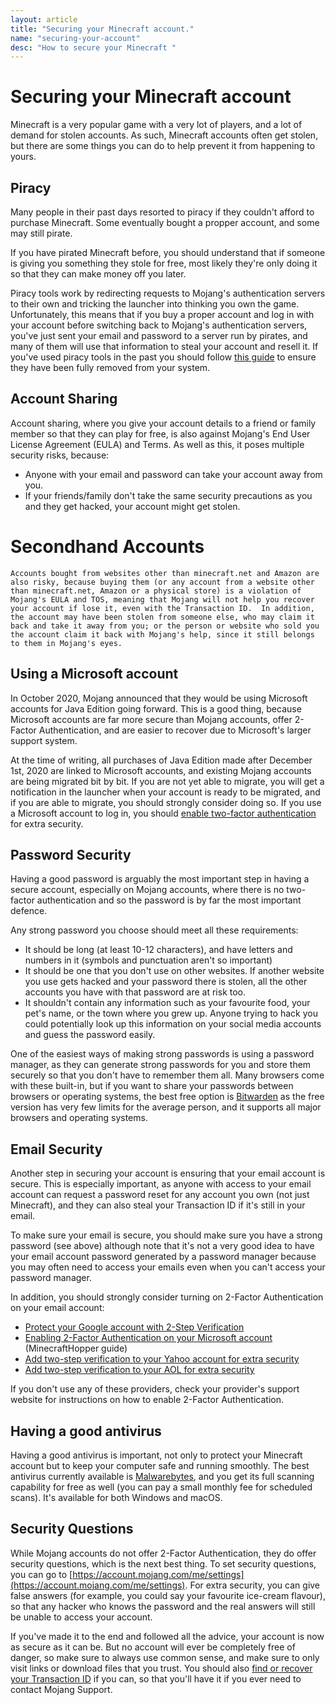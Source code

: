 ```yaml
---
layout: article
title: "Securing your Minecraft account."
name: "securing-your-account"
desc: "How to secure your Minecraft "
---
```

# Securing your Minecraft account

Minecraft is a very popular game with a very lot of players, and a lot of demand for stolen accounts. As such, Minecraft accounts often get stolen, but there are some things you can do to help prevent it from happening to yours.

## Piracy
Many people in their past days resorted to piracy if they couldn't afford to purchase Minecraft. Some eventually bought a propper account, and some may still pirate.

If you have pirated Minecraft before, you should understand that if someone is giving you something they stole for free, most likely they're only doing it so that they can make money off you later. 

Piracy tools work by redirecting requests to Mojang's authentication servers to their own and tricking the launcher into thinking you own the game. Unfortunately, this means that if you buy a proper account and log in with your account before switching back to Mojang's authentication servers, you've just sent your email and password to a server run by pirates, and many of them will use that information to steal your account and resell it. If you've used piracy tools in the past you should follow [this guide](/_help/hosts-file/index.markdown) to ensure they have been fully removed from your system.

## Account Sharing
Account sharing, where you give your account details to a friend or family member so that they can play for free, is also against Mojang's End User License Agreement (EULA) and Terms. As well as this, it poses multiple security risks, because:

- Anyone with your email and password can take your account away from you.
- If your friends/family don't take the same security precautions as you and they get hacked, your account might get stolen.

# Secondhand Accounts
    Accounts bought from websites other than minecraft.net and Amazon are also risky, because buying them (or any account from a website other than minecraft.net, Amazon or a physical store) is a violation of Mojang's EULA and TOS, meaning that Mojang will not help you recover your account if lose it, even with the Transaction ID.  In addition, the account may have been stolen from someone else, who may claim it back and take it away from you; or the person or website who sold you the account claim it back with Mojang's help, since it still belongs to them in Mojang's eyes.

## Using a Microsoft account
In October 2020, Mojang announced that they would be using Microsoft accounts for Java Edition going forward. This is a good thing, because Microsoft accounts are far more secure than Mojang accounts, offer 2-Factor Authentication, and are easier to recover due to Microsoft's larger support system.

At the time of writing, all purchases of Java Edition made after December 1st, 2020 are linked to Microsoft accounts, and existing Mojang accounts are being migrated bit by bit. If you are not yet able to migrate, you will get a notification in the launcher when your account is ready to be migrated, and if you are able to migrate, you should strongly consider doing so. If you use a Microsoft account to log in, you should [enable two-factor authentication](/_help/about-two-factor-authentication) for extra security.

## Password Security
Having a good password is arguably the most important step in having a secure account, especially on Mojang accounts, where there is no two-factor authentication and so the password is by far the most important defence.

Any strong password you choose should meet all these requirements:

- It should be long (at least 10-12 characters), and have letters and numbers in it (symbols and punctuation aren't so important)
- It should be one that you don't use on other websites. If another website you use gets hacked and your password there is stolen, all the other accounts you have with that password are at risk too.
- It shouldn't contain any information such as your favourite food, your pet's name, or the town where you grew up. Anyone trying to hack you could potentially look up this information on your social media accounts and guess the password easily.

One of the easiest ways of making strong passwords is using a password manager, as they can generate strong passwords for you and store them securely so that you don't have to remember them all. Many browsers come with these built-in, but if you want to share your passwords between browsers or operating systems, the best free option is [Bitwarden](https://bitwarden.com/download/) as the free version has very few limits for the average person, and it supports all major browsers and operating systems.

## Email Security
Another step in securing your account is ensuring that your email account is secure. This is especially important, as anyone with access to your email account can request a password reset for any account you own (not just Minecraft), and they can also steal your Transaction ID if it's still in your email.

To make sure your email is secure, you should make sure you have a strong password (see above) although note that it's not a very good idea to have your email account password generated by a password manager because you may often need to access your emails even when you can't access your password manager.

In addition, you should strongly consider turning on 2-Factor Authentication on your email account:

- [Protect your Google account with 2-Step Verification](https://support.google.com/accounts/answer/185839)
- [Enabling 2-Factor Authentication on your Microsoft account](https://minecrafthopper.net) (MinecraftHopper guide)
- [Add two-step verification to your Yahoo account for extra security](https://help.yahoo.com/kb/SLN5013.html)
- [Add two-step verification to your AOL for extra security](https://help.aol.com/articles/2-step-verification-stronger-than-your-password-alone)

If you don't use any of these providers, check your provider's support website for instructions on how to enable 2-Factor Authentication.

## Having a good antivirus
Having a good antivirus is important, not only to protect your Minecraft account but to keep your computer safe and running smoothly. The best antivirus currently available is [Malwarebytes](https://malwarebytes.com), and you get its full scanning capability for free as well (you can pay a small monthly fee for scheduled scans). It's available for both Windows and macOS.

## Security Questions
While Mojang accounts do not offer 2-Factor Authentication, they do offer security questions, which is the next best thing. To set security questions, you can go to [https://account.mojang.com/me/settings](https://account.mojang.com/me/settings). For extra security, you can give false answers (for example, you could say your favourite ice-cream flavour), so that any hacker who knows the password and the real answers will still be unable to access your account.

If you've made it to the end and followed all the advice, your account is now as secure as it can be. But no account will ever be completely free of danger, so make sure to always use common sense, and make sure to only visit links or download files that you trust. You should also [find or recover your Transaction ID](https://help.minecraft.net/hc/en-us/articles/360029977371) if you can, so that you'll have it if you ever need to contact Mojang Support.